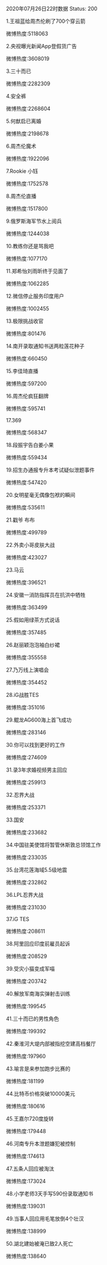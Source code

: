 2020年07月26日22时数据
Status: 200

1.王祖蓝给周杰伦刷了700个穿云箭

微博热度:5118063

2.央视曝光新闻App登假货广告

微博热度:3608019

3.三十而已

微博热度:2282309

4.安全裤

微博热度:2268604

5.何猷启已离婚

微博热度:2198678

6.周杰伦魔术

微博热度:1922096

7.Rookie 小钰

微博热度:1752578

8.周杰伦直播

微博热度:1517800

9.俄罗斯海军节水上阅兵

微博热度:1244038

10.教练你还是骂我吧

微博热度:1077170

11.郑希怡刘雨昕终于见面了

微博热度:1062285

12.微信停止服务印度用户

微博热度:1002455

13.极限挑战收官

微博热度:801476

14.南开录取通知书送两粒莲花种子

微博热度:660450

15.李佳琦直播

微博热度:597200

16.周杰伦疯狂翻牌

微博热度:595741

17.369

微博热度:568347

18.段振宇告白姜小果

微博热度:559434

19.招生办通报专升本考试疑似泄题事件

微博热度:547420

20.女明星毫无偶像包袱的瞬间

微博热度:535611

21.戳爷 布布

微博热度:499789

22.外卖小哥皮肤大战

微博热度:423027

23.马云

微博热度:396521

24.安徽一消防指挥员在抗洪中牺牲

微博热度:363499

25.假如用绿茶方式说话

微博热度:357485

26.赵丽颖泡泡袖白纱裙

微博热度:355558

27.乃万线上演唱会

微博热度:354452

28.iG战胜TES

微博热度:351016

29.鲲龙AG600海上首飞成功

微博热度:283146

30.你可以找到更好的工作

微博热度:274609

31.录3年求婚视频男主回应

微博热度:259913

32.忍界大战

微博热度:253371

33.国安

微博热度:233682

34.中国驻美使馆将暂管休斯敦总领馆工作

微博热度:233035

35.台湾花莲海域5.5级地震

微博热度:232862

36.LPL忍界大战

微博热度:231030

37.iG TES

微博热度:208611

38.阿里回应印度前雇员起诉

微博热度:208529

39.受灾小猫变成军喵

微博热度:203742

40.解放军南海实弹射击训练

微博热度:199545

41.三十而已的男性角色

微博热度:199392

42.秦淮河大堤内部被指挖空建高档餐厅

微博热度:197960

43.喻言是来参加跑步比赛的

微博热度:181199

44.比特币价格突破10000美元

微博热度:180616

45.王嘉尔720度旋转

微博热度:179448

46.河南专升本泄题嫌犯被控制

微博热度:174613

47.五条人回应被淘汰

微博热度:173024

48.小学老师3天手写590份录取通知书

微博热度:139031

49.当事人回应用毛笔放倒4个壮汉

微博热度:138999

50.湖北建始被淹已致2人死亡

微博热度:138640

